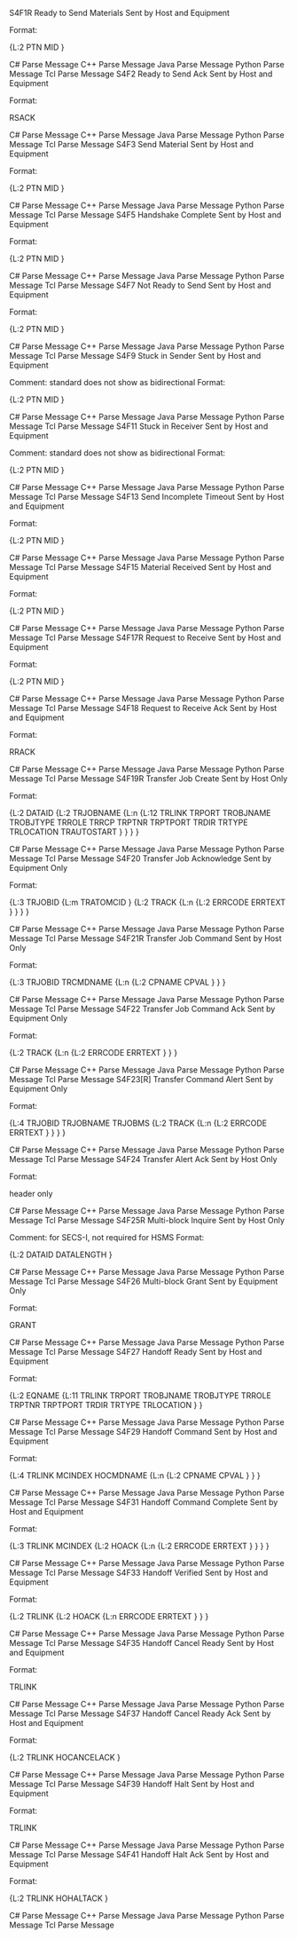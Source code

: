 S4F1R	Ready to Send Materials	Sent by Host and Equipment


Format:

{L:2
PTN
MID
}

C# Parse Message    C++ Parse Message    Java Parse Message    Python Parse Message    Tcl Parse Message
S4F2	Ready to Send Ack	Sent by Host and Equipment


Format:

RSACK

C# Parse Message    C++ Parse Message    Java Parse Message    Python Parse Message    Tcl Parse Message
S4F3	Send Material	Sent by Host and Equipment


Format:

{L:2
PTN
MID
}

C# Parse Message    C++ Parse Message    Java Parse Message    Python Parse Message    Tcl Parse Message
S4F5	Handshake Complete	Sent by Host and Equipment


Format:

{L:2
PTN
MID
}

C# Parse Message    C++ Parse Message    Java Parse Message    Python Parse Message    Tcl Parse Message
S4F7	Not Ready to Send	Sent by Host and Equipment


Format:

{L:2
PTN
MID
}

C# Parse Message    C++ Parse Message    Java Parse Message    Python Parse Message    Tcl Parse Message
S4F9	Stuck in Sender	Sent by Host and Equipment


Comment: standard does not show as bidirectional
Format:


{L:2
PTN
MID
}

C# Parse Message    C++ Parse Message    Java Parse Message    Python Parse Message    Tcl Parse Message
S4F11	Stuck in Receiver	Sent by Host and Equipment


Comment: standard does not show as bidirectional
Format:


{L:2
PTN
MID
}

C# Parse Message    C++ Parse Message    Java Parse Message    Python Parse Message    Tcl Parse Message
S4F13	Send Incomplete Timeout	Sent by Host and Equipment


Format:

{L:2
PTN
MID
}

C# Parse Message    C++ Parse Message    Java Parse Message    Python Parse Message    Tcl Parse Message
S4F15	Material Received	Sent by Host and Equipment


Format:

{L:2
PTN
MID
}

C# Parse Message    C++ Parse Message    Java Parse Message    Python Parse Message    Tcl Parse Message
S4F17R	Request to Receive	Sent by Host and Equipment


Format:

{L:2
PTN
MID
}

C# Parse Message    C++ Parse Message    Java Parse Message    Python Parse Message    Tcl Parse Message
S4F18	Request to Receive Ack	Sent by Host and Equipment


Format:

RRACK

C# Parse Message    C++ Parse Message    Java Parse Message    Python Parse Message    Tcl Parse Message
S4F19R	Transfer Job Create	Sent by Host Only


Format:

{L:2
DATAID
{L:2
TRJOBNAME
{L:n
{L:12
TRLINK
TRPORT
TROBJNAME
TROBJTYPE
TRROLE
TRRCP
TRPTNR
TRPTPORT
TRDIR
TRTYPE
TRLOCATION
TRAUTOSTART
}
}
}
}

C# Parse Message    C++ Parse Message    Java Parse Message    Python Parse Message    Tcl Parse Message
S4F20	Transfer Job Acknowledge	Sent by Equipment Only


Format:

{L:3
TRJOBID
{L:m
TRATOMCID
}
{L:2
TRACK
{L:n
{L:2
ERRCODE
ERRTEXT
}
}
}
}

C# Parse Message    C++ Parse Message    Java Parse Message    Python Parse Message    Tcl Parse Message
S4F21R	Transfer Job Command	Sent by Host Only


Format:

{L:3
TRJOBID
TRCMDNAME
{L:n
{L:2
CPNAME
CPVAL
}
}
}

C# Parse Message    C++ Parse Message    Java Parse Message    Python Parse Message    Tcl Parse Message
S4F22	Transfer Job Command Ack	Sent by Equipment Only


Format:

{L:2
TRACK
{L:n
{L:2
ERRCODE
ERRTEXT
}
}
}

C# Parse Message    C++ Parse Message    Java Parse Message    Python Parse Message    Tcl Parse Message
S4F23[R]	Transfer Command Alert	Sent by Equipment Only


Format:

{L:4
TRJOBID
TRJOBNAME
TRJOBMS
{L:2
TRACK
{L:n
{L:2
ERRCODE
ERRTEXT
}
}
}
}

C# Parse Message    C++ Parse Message    Java Parse Message    Python Parse Message    Tcl Parse Message
S4F24	Transfer Alert Ack	Sent by Host Only


Format:

header only

C# Parse Message    C++ Parse Message    Java Parse Message    Python Parse Message    Tcl Parse Message
S4F25R	Multi-block Inquire	Sent by Host Only


Comment: for SECS-I, not required for HSMS
Format:


{L:2
DATAID
DATALENGTH
}

C# Parse Message    C++ Parse Message    Java Parse Message    Python Parse Message    Tcl Parse Message
S4F26	Multi-block Grant	Sent by Equipment Only


Format:

GRANT

C# Parse Message    C++ Parse Message    Java Parse Message    Python Parse Message    Tcl Parse Message
S4F27	Handoff Ready	Sent by Host and Equipment


Format:

{L:2
EQNAME
{L:11
TRLINK
TRPORT
TROBJNAME
TROBJTYPE
TRROLE
TRPTNR
TRPTPORT
TRDIR
TRTYPE
TRLOCATION
}
}

C# Parse Message    C++ Parse Message    Java Parse Message    Python Parse Message    Tcl Parse Message
S4F29	Handoff Command	Sent by Host and Equipment


Format:

{L:4
TRLINK
MCINDEX
HOCMDNAME
{L:n
{L:2
CPNAME
CPVAL
}
}
}

C# Parse Message    C++ Parse Message    Java Parse Message    Python Parse Message    Tcl Parse Message
S4F31	Handoff Command Complete	Sent by Host and Equipment


Format:

{L:3
TRLINK
MCINDEX
{L:2
HOACK
{L:n
{L:2
ERRCODE
ERRTEXT
}
}
}
}

C# Parse Message    C++ Parse Message    Java Parse Message    Python Parse Message    Tcl Parse Message
S4F33	Handoff Verified	Sent by Host and Equipment


Format:

{L:2
TRLINK
{L:2
HOACK
{L:n
ERRCODE
ERRTEXT
}
}
}

C# Parse Message    C++ Parse Message    Java Parse Message    Python Parse Message    Tcl Parse Message
S4F35	Handoff Cancel Ready	Sent by Host and Equipment


Format:

TRLINK

C# Parse Message    C++ Parse Message    Java Parse Message    Python Parse Message    Tcl Parse Message
S4F37	Handoff Cancel Ready Ack	Sent by Host and Equipment


Format:

{L:2
TRLINK
HOCANCELACK
}

C# Parse Message    C++ Parse Message    Java Parse Message    Python Parse Message    Tcl Parse Message
S4F39	Handoff Halt	Sent by Host and Equipment


Format:

TRLINK

C# Parse Message    C++ Parse Message    Java Parse Message    Python Parse Message    Tcl Parse Message
S4F41	Handoff Halt Ack	Sent by Host and Equipment


Format:

{L:2
TRLINK
HOHALTACK
}

C# Parse Message    C++ Parse Message    Java Parse Message    Python Parse Message    Tcl Parse Message